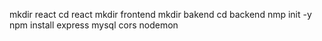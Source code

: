 mkdir react
cd react
mkdir frontend
mkdir bakend
cd backend
nmp init -y
npm install express mysql cors nodemon


